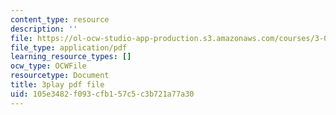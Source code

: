 ```yaml
---
content_type: resource
description: ''
file: https://ol-ocw-studio-app-production.s3.amazonaws.com/courses/3-091sc-introduction-to-solid-state-chemistry-fall-2010/105e3482f093cfb157c5c3b721a77a30_56d9qcsHGwE.pdf
file_type: application/pdf
learning_resource_types: []
ocw_type: OCWFile
resourcetype: Document
title: 3play pdf file
uid: 105e3482-f093-cfb1-57c5-c3b721a77a30
---
```

